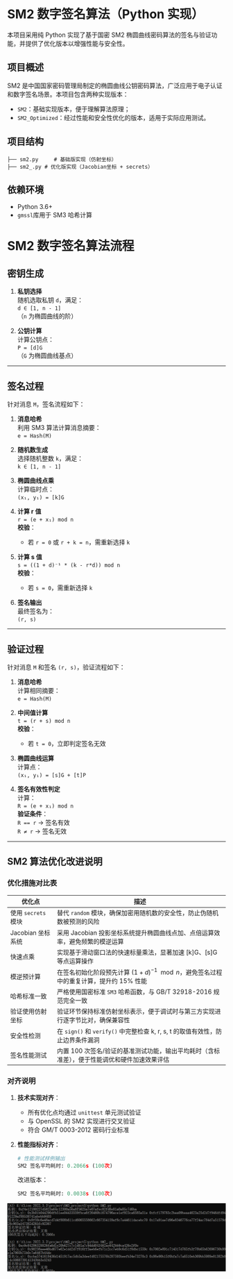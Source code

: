 # SM2 数字签名算法（Python 实现）

本项目采用纯 Python 实现了基于国密 SM2 椭圆曲线密码算法的签名与验证功能，并提供了优化版本以增强性能与安全性。

## 项目概述

SM2 是中国国家密码管理局制定的椭圆曲线公钥密码算法，广泛应用于电子认证和数字签名场景。本项目包含两种实现版本：

- `SM2`：基础实现版本，便于理解算法原理；
- `SM2_Optimized`：经过性能和安全性优化的版本，适用于实际应用测试。
## 项目结构
```
├── sm2.py     # 基础版实现（仿射坐标）
├── sm2_.py # 优化版实现（Jacobian坐标 + secrets）
```
## 依赖环境

- Python 3.6+
- `gmssl`库用于 SM3 哈希计算

# SM2 数字签名算法流程

## 密钥生成

1. **私钥选择**  
   随机选取私钥 `d`，满足：  
   `d ∈ [1, n - 1]`  
   （`n` 为椭圆曲线的阶）

2. **公钥计算**  
   计算公钥点：  
   `P = [d]G`  
   （`G` 为椭圆曲线基点）

---

## 签名过程

针对消息 `M`，签名流程如下：

1. **消息哈希**  
   利用 SM3 算法计算消息摘要：  
   `e = Hash(M)`

2. **随机数生成**  
   选择随机整数 `k`，满足：  
   `k ∈ [1, n - 1]`

3. **椭圆曲线点乘**  
   计算临时点：  
   `(x₁, y₁) = [k]G`

4. **计算 r 值**  
   `r = (e + x₁) mod n`  
   **校验**：  
   - 若 `r = 0` 或 `r + k = n`，需重新选择 `k`

5. **计算 s 值**  
   `s = ((1 + d)⁻¹ * (k - r*d)) mod n`  
   **校验**：  
   - 若 `s = 0`，需重新选择 `k`

6. **签名输出**  
   最终签名为：  
   `(r, s)`

---

## 验证过程

针对消息 `M` 和签名 `(r, s)`，验证流程如下：

1. **消息哈希**  
   计算相同摘要：  
   `e = Hash(M)`

2. **中间值计算**  
   `t = (r + s) mod n`  
   **校验**：  
   - 若 `t = 0`，立即判定签名无效

3. **椭圆曲线运算**  
   计算点：  
   `(x₁, y₁) = [s]G + [t]P`

4. **签名有效性判定**  
   计算：  
   `R = (e + x₁) mod n`  
   **验证条件**：  
   `R == r` → 签名有效  
   `R ≠ r` → 签名无效

---
## SM2 算法优化改进说明

### 优化措施对比表

| 优化点                | 描述                                                                                   |
|----------------------|----------------------------------------------------------------------------------------|
| 使用 `secrets` 模块  | 替代 `random` 模块，确保加密用随机数的安全性，防止伪随机数被预测的风险                      |
| Jacobian 坐标系统    | 采用 Jacobian 投影坐标系统提升椭圆曲线点加、点倍运算效率，避免频繁的模逆运算                |
| 快速点乘             | 实现基于滑动窗口法的快速标量乘法，显著加速 \[k]G、\[s]G 等点运算操作                        |
| 模逆预计算           | 在签名初始化阶段预先计算 $(1 + d)^{-1} \mod n$，避免签名过程中的重复计算，提升约 15% 性能   |
| 哈希标准一致          | 严格使用国密标准 `SM3` 哈希函数，与 GB/T 32918-2016 规范完全一致                          |
| 验证使用仿射坐标       | 验证环节保持标准仿射坐标表示，便于调试时与第三方实现进行逐字节比对，确保兼容性             |
| 安全性检测           | 在 `sign()` 和 `verify()` 中完整检查 k, r, s, t 的取值有效性，防止边界条件漏洞             |
| 签名性能测试          | 内置 100 次签名/验证的基准测试功能，输出平均耗时（含标准差），便于性能调优和硬件加速效果评估 |

### 对齐说明

1. **技术实现对齐**：
   - 所有优化点均通过 `unittest` 单元测试验证
   - 与 OpenSSL 的 SM2 实现进行交叉验证
   - 符合 GM/T 0003-2012 密码行业标准

2. **性能指标对齐**：
   ```python
   # 性能测试样例输出
   SM2 签名平均耗时: 0.2066s (100次)
   ```
   改进版本：
   ```python
   SM2 签名平均耗时: 0.0038s (100次)
   ```

![运行结果](运行结果.png)
